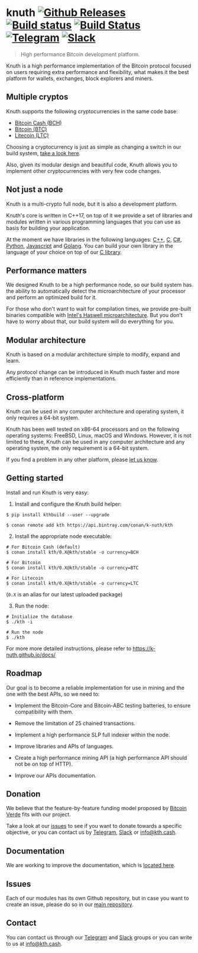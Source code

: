 <!-- <a target="_blank" href="http://semver.org">![Version][badge.version]</a> -->
<!-- <a target="_blank" href="https://cirrus-ci.com/github/k-nuth/node-exe">![Build Status][badge.Cirrus]</a> -->

# knuth <a target="_blank" href="https://github.com/k-nuth/node-exe/releases">![Github Releases][badge.release]</a> <a target="_blank" href="https://travis-ci.org/k-nuth/node-exe">![Build status][badge.Travis]</a> <a target="_blank" href="https://ci.appveyor.com/projects/k-nuth/node-exe">![Build Status][badge.Appveyor]</a> <a target="_blank" href="https://t.me/knuth_cash">![Telegram][badge.telegram]</a> <a target="_blank" href="https://k-nuth.slack.com/">![Slack][badge.slack]</a>

> High performance Bitcoin development platform.

Knuth is a high performance implementation of the Bitcoin protocol focused on users requiring extra performance and flexibility, what makes it the best platform for wallets, exchanges, block explorers and miners.

## Multiple cryptos

Knuth supports the following cryptocurrencies in the same code base:
- [Bitcoin Cash (BCH)](https://www.bitcoincash.org/)
- [Bitcoin (BTC)](https://bitcoin.org/)
- [Litecoin (LTC)](https://litecoin.org/)

Choosing a cryptocurrency is just as simple as changing a switch in our build system, [take a look here](#getting-started).

Also, given its modular design and beautiful code, Knuth allows you to implement other cryptocurrencies with very few code changes.

## Not just a node

Knuth is a multi-crypto full node, but it is also a development platform.

Knuth's core is written in C++17, on top of it we provide a set of libraries and modules written in various programming languages that you can use as basis for building your application.

At the moment we have libraries in the following languages: [C++](https://github.com/k-nuth/node), [C](https://github.com/k-nuth/c-api), [C#](https://github.com/k-nuth/cs-api), [Python](https://github.com/k-nuth/py-api), [Javascript](https://github.com/k-nuth/js-api) and [Golang](https://github.com/k-nuth/go-api).
You can build your own library in the language of your choice on top of our [C library](https://github.com/k-nuth/c-api).

## Performance matters

We designed Knuth to be a high performance node, so our build system has the ability to automatically detect the microarchitecture of your processor and perform an optimized build for it.

For those who don't want to wait for compilation times, we provide pre-built binaries compatible with [Intel's Haswell microarchitecture](https://en.wikipedia.org/wiki/Haswell_(microarchitecture)). But you don't have to worry about that, our build system will do everything for you.

## Modular architecture

Knuth is based on a modular architecture simple to modify, expand and learn.

Any protocol change can be introduced in Knuth much faster and more efficiently than in reference implementations.

## Cross-platform

Knuth can be used in any computer architecture and operating system, it only requires a 64-bit system.

Knuth has been well tested on x86-64 processors and on the following operating systems: FreeBSD, Linux, macOS and Windows. However, it is not limited to these, Knuth can be used in any computer architecture and any operating system, the only requirement is a 64-bit system.

If you find a problem in any other platform, please [let us know](https://github.com/k-nuth/kth/issues).

## Getting started

Install and run Knuth is very easy:

1. Install and configure the Knuth build helper:
```
$ pip install kthbuild --user --upgrade

$ conan remote add kth https://api.bintray.com/conan/k-nuth/kth
```

2. Install the appropriate node executable:

```
# For Bitcoin Cash (default)
$ conan install kth/0.X@kth/stable -o currency=BCH

# For Bitcoin
$ conan install kth/0.X@kth/stable -o currency=BTC

# For Litecoin
$ conan install kth/0.X@kth/stable -o currency=LTC
```

(`0.X` is an alias for our latest uploaded package)

3. Run the node:

```
# Initialize the database
$ ./kth -i

# Run the node
$ ./kth
```

For more more detailed instructions, please refer to https://k-nuth.github.io/docs/

## Roadmap

Our goal is to become a reliable implementation for use in mining and the one with the best APIs, so we need to:

- Implement the Bitcoin-Core and Bitcoin-ABC testing batteries, to ensure compatibility with them.

- Remove the limitation of 25 chained transactions.

- Implement a high performance SLP full indexer within the node.

- Improve libraries and APIs of languages.

- Create a high performance mining API (a high performance API should not be on top of HTTP).

- Improve our APIs documentation.

## Donation

We believe that the feature-by-feature funding model proposed by [Bitcoin Verde](https://read.cash/@joshmgreen/bitcoin-verdes-response-to-the-miner-sponsored-development-fund-34028b1e#funding-bitcoin-verde) fits with our project.

Take a look at our [issues](https://github.com/k-nuth/kth/issues) to see if you want to donate towards a specific objective, or you can contact us by [Telegram](https://t.me/knuth_cash), [Slack](https://k-nuth.slack.com/) or info@kth.cash.


## Documentation

We are working to improve the documentation, which is [located here](https://k-nuth.github.io/docs/).

## Issues

Each of our modules has its own Github repository, but in case you want to create an issue, please do so in our [main repository](https://github.com/k-nuth/kth/issues).

## Contact

You can contact us through our [Telegram](https://t.me/knuth_cash) and [Slack](https://k-nuth.slack.com/) groups or you can write to us at info@kth.cash.


<!-- Links -->
[badge.Travis]: https://travis-ci.org/k-nuth/node-exe.svg?branch=master
[badge.Appveyor]: https://ci.appveyor.com/api/projects/status/github/k-nuth/node-exe?svg=true&branch=master
[badge.Cirrus]: https://api.cirrus-ci.com/github/k-nuth/node-exe.svg?branch=master
[badge.version]: https://badge.fury.io/gh/k-nuth%2Fkth-node-exe.svg
[badge.release]: https://img.shields.io/github/release/k-nuth/node-exe.svg

[badge.telegram]: https://img.shields.io/badge/telegram-badge-blue.svg?logo=telegram
[badge.slack]: https://img.shields.io/badge/slack-badge-orange.svg?logo=slack

<!-- [badge.Gitter]: https://img.shields.io/badge/gitter-join%20chat-blue.svg -->

